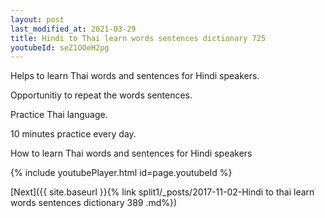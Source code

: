 ```yaml
---
layout: post
last_modified_at: 2021-03-29
title: Hindi to Thai learn words sentences dictionary 725 
youtubeId: seZ1OOeH2pg
---
```

 
 
Helps to learn Thai words and sentences for Hindi speakers.

Opportunitiy to repeat the words sentences. 

Practice Thai language. 
 
10 minutes practice every day. 
 
How to learn Thai words and sentences for Hindi speakers 
 
{% include youtubePlayer.html id=page.youtubeId %}
 
 
[Next]({{ site.baseurl }}{% link  split1/_posts/2017-11-02-Hindi to thai learn words sentences dictionary 389 .md%})
 
